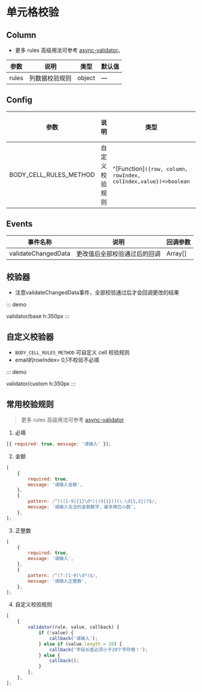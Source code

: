 # 单元格校验

## Column

-   更多 rules 高级用法可参考 [async-validator](https://github.com/yiminghe/async-validator)。

| 参数  | 说明           | 类型   | 默认值 |
| ----- | -------------- | ------ | ------ |
| rules | 列数据校验规则 | object | —      |

## Config

| 参数                   | 说明           | 类型                                                            | 默认值 |
| ---------------------- | -------------- | --------------------------------------------------------------- | ------ |
| BODY_CELL_RULES_METHOD | 自定义校验规则 | ^[Function]`({row, column, rowIndex, colIndex,value})=>boolean` | —      |

## Events

| 事件名称            | 说明                         | 回调参数       |
| ------------------- | ---------------------------- | -------------- |
| validateChangedData | 更改值后全部校验通过后的回调 | Array[]  |

## 校验器
- 注意validateChangedData事件，全部校验通过后才会回调更改的结果
  
::: demo

validator/base
h:350px
:::

## 自定义校验器

-   `BODY_CELL_RULES_METHOD` 可自定义 cell 校验规则
-   email的rowIndex= 0,1不校验不必填

::: demo

validator/custom
h:350px
:::

## 常用校验规则
> 更多 rules 高级用法可参考  [async-validator](https://github.com/yiminghe/async-validator)
1. 必填

```js
[{ required: true, message: '请输入' }];
```

2. 金额

```js
[
    {
        required: true,
        message: '请输入金额',
    },
    {
        pattern: /^(([1-9]{1}\d*)|(0{1}))(\.\d{1,2})?$/,
        message: '请输入合法的金额数字，最多两位小数',
    },
];
```

3. 正整数

```js
[
    {
        required: true,
        message: '请输入',
    },
    {
        pattern: /^(?:[1-9]\d*)$/,
        message: '请输入正整数',
    },
];
```

4. 自定义校验规则

```js
[
    {
        validator(rule, value, callback) {
            if (!value) {
                callback('请输入');
            } else if (value.length > 20) {
                callback('字段长度必须小于20个字符哦！');
            } else {
                callback();
            }
        },
    },
];
```
